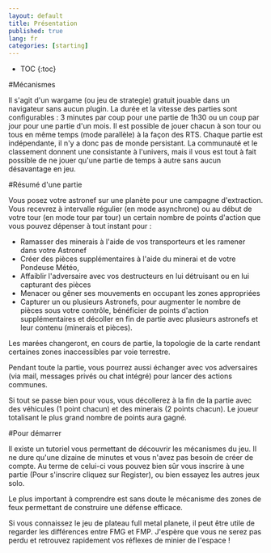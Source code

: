 ```yaml
---
layout: default
title: Présentation
published: true
lang: fr
categories: [starting]
---
```

* TOC
{:toc}

#Mécanismes

Il s'agit d'un wargame (ou jeu de strategie) gratuit jouable dans un navigateur sans aucun plugin. La durée et la vitesse des parties sont configurables : 3 minutes par coup pour une partie de 1h30 ou un coup par jour pour une partie d'un mois. 
Il est possible de jouer chacun à son tour ou tous en même temps (mode parallèle) à la façon des RTS.
Chaque partie est indépendante, il n'y a donc pas de monde persistant. La communauté et le classement donnent une consistante à l'univers, mais il vous est tout à fait possible de ne jouer qu'une partie de temps à autre sans aucun désavantage en jeu.

#Résumé d'une partie

Vous posez votre astronef sur une planète pour une campagne d'extraction. Vous recevrez à intervalle régulier (en mode asynchrone) ou au début de votre tour (en mode tour par tour) un certain nombre de points d'action que vous pouvez dépenser à tout instant pour :

* Ramasser des minerais à l'aide de vos transporteurs et les ramener dans votre Astronef
* Créer des pièces supplémentaires à l'aide du minerai et de votre Pondeuse Météo,
* Affaiblir l'adversaire avec vos destructeurs en lui détruisant ou en lui capturant des pièces
* Menacer ou gêner ses mouvements en occupant les zones appropriées
* Capturer un ou plusieurs Astronefs, pour augmenter le nombre de pièces sous votre contrôle, bénéficier de points d'action supplémentaires et décoller en fin de partie avec plusieurs astronefs et leur contenu (minerais et pièces).

Les marées changeront, en cours de partie, la topologie de la carte rendant certaines zones inaccessibles par voie terrestre.

Pendant toute la partie, vous pourrez aussi échanger avec vos adversaires (via mail, messages privés ou chat intégré) pour lancer des actions communes.

Si tout se passe bien pour vous, vous décollerez à la fin de la partie avec des véhicules (1 point chacun) et des minerais (2 points chacun). Le joueur totalisant le plus grand nombre de points aura gagné.

#Pour démarrer

Il existe un tutoriel vous permettant de découvrir les mécanismes du jeu. Il ne dure qu'une dizaine de minutes et vous n'avez pas besoin de créer de compte. Au terme de celui-ci vous pouvez bien sûr vous inscrire à une partie (Pour s'inscrire cliquez sur  Register), ou bien essayez les autres jeux solo.

Le plus important à comprendre est sans doute le mécanisme des zones de feux permettant de construire une défense efficace.

Si vous connaissez le jeu de plateau full metal planete, il peut être utile de regarder les différences entre FMG et FMP. J'espère que vous ne serez pas perdu et retrouvez rapidement vos réflexes de minier de l'espace !
